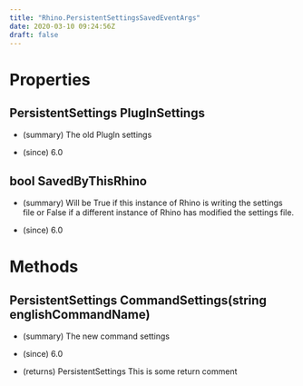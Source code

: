 ```yaml
---
title: "Rhino.PersistentSettingsSavedEventArgs"
date: 2020-03-10 09:24:56Z
draft: false
---
```


# Properties
## PersistentSettings PlugInSettings
- (summary) 
     The old PlugIn settings
     
- (since) 6.0
## bool SavedByThisRhino
- (summary) 
     Will be True if this instance of Rhino is writing the settings file
     or False if a different instance of Rhino has modified the settings
     file.
     
- (since) 6.0
# Methods
## PersistentSettings CommandSettings(string englishCommandName)
- (summary) 
     The new command settings
     
- (since) 6.0
- (returns) PersistentSettings This is some return comment
